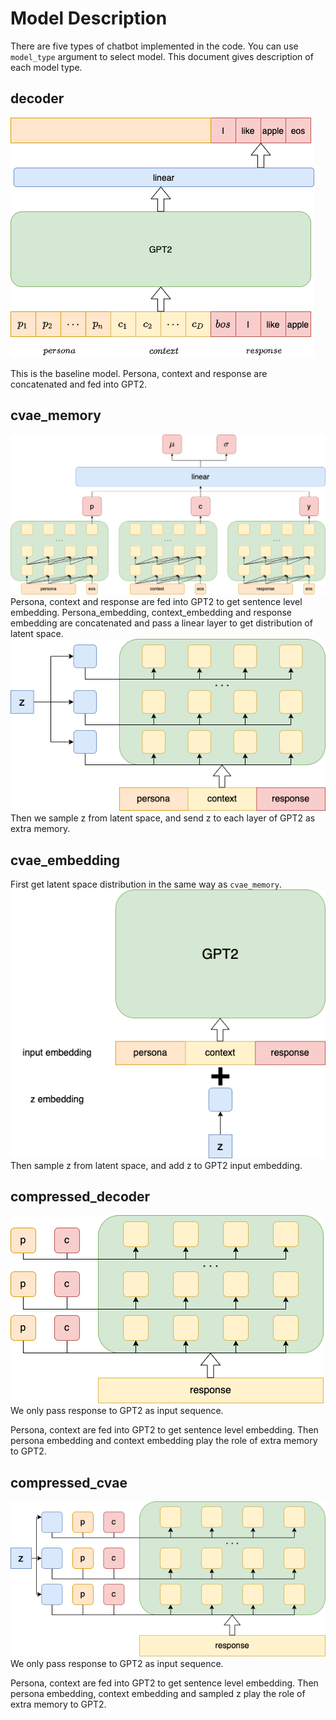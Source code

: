 # Model Description
There are five types of chatbot implemented in the code. You can use `model_type` argument to select model. This document gives description of each model type.

## decoder
![decoder](model_figs/decoder.png)

This is the baseline model. Persona, context and response are concatenated and fed into GPT2.


## cvae_memory
![encoder](model_figs/encoder.png)
Persona, context and response are fed into GPT2 to get sentence level embedding. Persona_embedding, context_embedding and response embedding are concatenated and pass a linear layer to get distribution of latent space.
![cvae_memory](model_figs/cvae_memory.png)
Then we sample z from latent space, and send z to each layer of GPT2 as extra memory.


## cvae_embedding
First get latent space distribution in the same way as `cvae_memory`.
![encoder](model_figs/cvae_embedding.png)
Then sample z from latent space, and add z to GPT2 input embedding.

## compressed_decoder
![compressed_decoder](model_figs/compressed_decoder.png)
We only pass response to GPT2 as input sequence. 

Persona, context are fed into GPT2 to get sentence level embedding. Then persona embedding and context embedding play the role of extra memory to GPT2.

## compressed_cvae
![compressed_cvae](model_figs/compressed_cvae.png)
We only pass response to GPT2 as input sequence. 

Persona, context are fed into GPT2 to get sentence level embedding. Then persona embedding, context embedding and sampled z play the role of extra memory to GPT2.